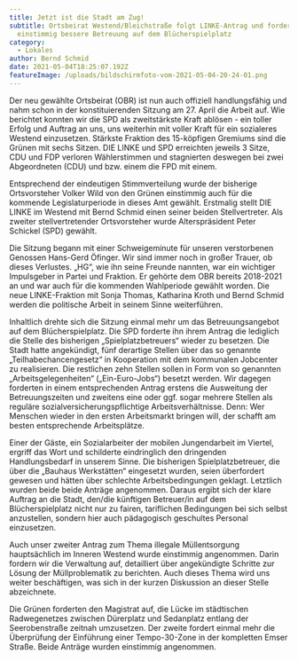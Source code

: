 ```yaml
---
title: Jetzt ist die Stadt am Zug!
subtitle: Ortsbeirat Westend/Bleichstraße folgt LINKE-Antrag und fordert
  einstimmig bessere Betreuung auf dem Blücherspielplatz
category:
  - Lokales
author: Bernd Schmid
date: 2021-05-04T18:25:07.192Z
featureImage: /uploads/bildschirmfoto-vom-2021-05-04-20-24-01.png
---
```

Der neu gewählte Ortsbeirat (OBR) ist nun auch offiziell handlungsfähig und nahm schon in der konstituierenden Sitzung am 27. April die Arbeit auf. Wie berichtet konnten wir die SPD als zweitstärkste Kraft ablösen - ein toller Erfolg und Auftrag an uns, uns weiterhin mit voller Kraft für ein sozialeres Westend einzusetzen. Stärkste Fraktion des 15-köpfigen Gremiums sind die Grünen mit sechs Sitzen. DIE LINKE und SPD erreichten jeweils 3 Sitze, CDU und FDP verloren Wählerstimmen und stagnierten deswegen bei zwei Abgeordneten (CDU) und bzw. einem die FPD mit einem.

Entsprechend der eindeutigen Stimmverteilung wurde der bisherige Ortsvorsteher Volker Wild von den Grünen einstimmig auch für die kommende Legislaturperiode in dieses Amt gewählt. Erstmalig stellt DIE LINKE im Westend mit Bernd Schmid einen seiner beiden Stellvertreter. Als zweiter stellvertretender Ortsvorsteher wurde Alterspräsident Peter Schickel (SPD) gewählt.

Die Sitzung begann mit einer Schweigeminute für unseren verstorbenen Genossen Hans-Gerd Öfinger. Wir sind immer noch in großer Trauer, ob dieses Verlustes. „HG“, wie ihn seine Freunde nannten, war ein wichtiger Impulsgeber in Partei und Fraktion. Er gehörte dem OBR bereits 2018-2021 an und war auch für die kommenden Wahlperiode gewählt worden. Die neue LINKE-Fraktion mit Sonja Thomas, Katharina Kroth und Bernd Schmid werden die politische Arbeit in seinem Sinne weiterführen.

Inhaltlich drehte sich die Sitzung einmal mehr um das Betreuungsangebot auf dem Blücherspielplatz. Die SPD forderte ihn ihrem Antrag die lediglich die Stelle des bisherigen „Spielplatzbetreuers“ wieder zu besetzen. Die Stadt hatte angekündigt, fünf derartige Stellen über das so genannte „Teilhabechancengesetz“ in Kooperation mit dem kommunalen Jobcenter zu realisieren. Die restlichen zehn Stellen sollen in Form von so genannten „Arbeitsgelegenheiten“ („Ein-Euro-Jobs“) besetzt werden. Wir dagegen forderten in einem entsprechenden Antrag erstens die Ausweitung der Betreuungszeiten und zweitens eine oder ggf. sogar mehrere Stellen als reguläre sozialversicherungspflichtige Arbeitsverhältnisse. Denn: Wer Menschen wieder in den ersten Arbeitsmarkt bringen will, der schafft am besten entsprechende Arbeitsplätze.

Einer der Gäste, ein Sozialarbeiter der mobilen Jungendarbeit im Viertel, ergriff das Wort und schilderte eindringlich den dringenden Handlungsbedarf in unserem Sinne. Die bisherigen Spielplatzbetreuer, die über die „Bauhaus Werkstätten“ eingesetzt wurden, seien überfordert gewesen und hätten über schlechte Arbeitsbedingungen geklagt. Letztlich wurden beide beide Anträge angenommen. Daraus ergibt sich der klare Auftrag an die Stadt, den/die künftigen Betreuer/in auf dem Blücherspielplatz nicht nur zu fairen, tariflichen Bedingungen bei sich selbst anzustellen, sondern hier auch pädagogisch geschultes Personal einzusetzen.

Auch unser zweiter Antrag zum Thema illegale Müllentsorgung hauptsächlich im Inneren Westend wurde einstimmig angenommen. Darin fordern wir die Verwaltung auf, detailliert über angekündigte Schritte zur Lösung der Müllproblematik zu berichten. Auch dieses Thema wird uns weiter beschäftigen, was sich in der kurzen Diskussion an dieser Stelle abzeichnete.

Die Grünen forderten den Magistrat auf, die Lücke im städtischen Radwegenetzes zwischen Dürerplatz und Sedanplatz entlang der Seerobenstraße zeitnah umzusetzen. Der zweite fordert einmal mehr die Überprüfung der Einführung einer Tempo-30-Zone in der kompletten Emser Straße. Beide Anträge wurden einstimmig angenommen.